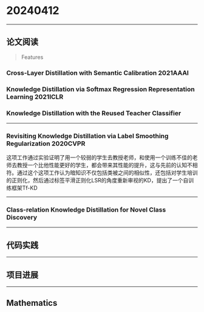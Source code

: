 # 20240412

---

## 论文阅读
> Features
### Cross-Layer Distillation with Semantic Calibration 2021AAAI

### Knowledge Distillation via Softmax Regression Representation Learning 2021ICLR

### Knowledge Distillation with the Reused Teacher Classifier

---

### Revisiting Knowledge Distillation via Label Smoothing Regularization 2020CVPR
这项工作通过实验证明了用一个较弱的学生去教授老师，和使用一个训练不佳的老师去教授一个比他性能更好的学生，都会带来其性能的提升，这与先前的认知不相符。通过这个这项工作认为暗知识不仅包括类被之间的相似性，还包括对学生培训的正则化，然后通过标签平滑正则化LSR的角度重新审视的KD，提出了一个自训练框架Tf-KD

---

### Class-relation Knowledge Distillation for Novel Class Discovery
---

## 代码实践

---

## 项目进展

---

## Mathematics
